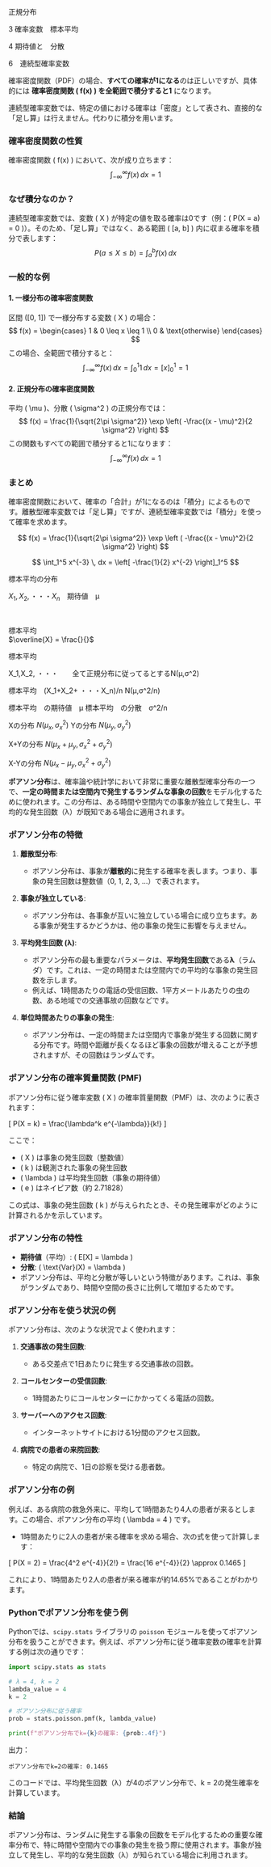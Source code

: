 正規分布


3 確率変数　標本平均

4 期待値と　分散

6　連続型確率変数




確率密度関数（PDF）の場合、**すべての確率が1になる**のは正しいですが、具体的には **確率密度関数 \( f(x) \) を全範囲で積分すると1** になります。

連続型確率変数では、特定の値における確率は「密度」として表され、直接的な「足し算」は行えません。代わりに積分を用います。

### 確率密度関数の性質
確率密度関数 \( f(x) \) において、次が成り立ちます：
$$
\int_{-\infty}^{\infty} f(x) \, dx = 1
$$

### なぜ積分なのか？
連続型確率変数では、変数 \( X \) が特定の値を取る確率は0です（例：\( P(X = a) = 0 \)）。そのため、「足し算」ではなく、ある範囲 \( [a, b] \) 内に収まる確率を積分で表します：
$$
P(a \leq X \leq b) = \int_a^b f(x) \, dx
$$

### 一般的な例

#### 1. 一様分布の確率密度関数
区間 \([0, 1]\) で一様分布する変数 \( X \) の場合：
$$
f(x) = 
\begin{cases} 
1 & 0 \leq x \leq 1 \\ 
0 & \text{otherwise} 
\end{cases}
$$
この場合、全範囲で積分すると：
$$
\int_{-\infty}^\infty f(x) \, dx = \int_0^1 1 \, dx = [x]_0^1 = 1
$$

#### 2. 正規分布の確率密度関数
平均 \( \mu \)、分散 \( \sigma^2 \) の正規分布では：
$$
f(x) = \frac{1}{\sqrt{2\pi \sigma^2}} \exp \left( -\frac{(x - \mu)^2}{2 \sigma^2} \right)
$$
この関数もすべての範囲で積分すると1になります：
$$
\int_{-\infty}^\infty f(x) \, dx = 1
$$

### まとめ
確率密度関数において、確率の「合計」が1になるのは「積分」によるものです。離散型確率変数では「足し算」ですが、連続型確率変数では「積分」を使って確率を求めます。







$$
f(x) = \frac{1}{\sqrt{2\pi \sigma^2}}   \exp \left ( -\frac{(x - \mu)^2}{2 \sigma^2} \right) 
$$



$$
\int_1^5 x^{-3} \, dx = \left[ -\frac{1}{2} x^{-2} \right]_1^5
$$


標本平均の分布

$X_1, X_2 , ・・・ X_n$　期待値　μ

<br>

標本平均　  
$\overline{X} = \frac{}{}$ 






標本平均

X_1,X_2, ・・・　　全て正規分布に従ってるとするN(μ,σ^2)

標本平均　(X_1+X_2+ ・・・X_n)/n N(μ,σ^2/n)

標本平均　の期待値　μ
標本平均　の分散　σ^2/n


Xの分布  $N(μ_x,{σ_x}^2)$
Yの分布  $N(μ_y,{σ_y}^2)$

X+Yの分布 $N(μ_x+μ_y,{σ_x}^2+{σ_y}^2)$

X-Yの分布 $N(μ_x-μ_y,{σ_x}^2+{σ_y}^2)$
































**ポアソン分布**は、確率論や統計学において非常に重要な離散型確率分布の一つで、**一定の時間または空間内で発生するランダムな事象の回数**をモデル化するために使われます。この分布は、ある時間や空間内での事象が独立して発生し、平均的な発生回数（λ）が既知である場合に適用されます。

### ポアソン分布の特徴
1. **離散型分布**:
   - ポアソン分布は、事象が**離散的**に発生する確率を表します。つまり、事象の発生回数は整数値（0, 1, 2, 3, ...）で表されます。

2. **事象が独立している**:
   - ポアソン分布は、各事象が互いに独立している場合に成り立ちます。ある事象が発生するかどうかは、他の事象の発生に影響を与えません。

3. **平均発生回数 (λ)**:
   - ポアソン分布の最も重要なパラメータは、**平均発生回数**である**λ**（ラムダ）です。これは、一定の時間または空間内での平均的な事象の発生回数を示します。
   - 例えば、1時間あたりの電話の受信回数、1平方メートルあたりの虫の数、ある地域での交通事故の回数などです。

4. **単位時間あたりの事象の発生**:
   - ポアソン分布は、一定の時間または空間内で事象が発生する回数に関する分布です。時間や距離が長くなるほど事象の回数が増えることが予想されますが、その回数はランダムです。

### ポアソン分布の確率質量関数 (PMF)

ポアソン分布に従う確率変数 \( X \) の確率質量関数（PMF）は、次のように表されます：

\[
P(X = k) = \frac{\lambda^k e^{-\lambda}}{k!}
\]

ここで：
- \( X \) は事象の発生回数（整数値）
- \( k \) は観測された事象の発生回数
- \( \lambda \) は平均発生回数（事象の期待値）
- \( e \) はネイピア数（約 2.71828）

この式は、事象の発生回数 \( k \) が与えられたとき、その発生確率がどのように計算されるかを示しています。

### ポアソン分布の特性
- **期待値**（平均）: \( E[X] = \lambda \)
- **分散**: \( \text{Var}(X) = \lambda \)
- ポアソン分布は、平均と分散が等しいという特徴があります。これは、事象がランダムであり、時間や空間の長さに比例して増加するためです。

### ポアソン分布を使う状況の例
ポアソン分布は、次のような状況でよく使われます：
1. **交通事故の発生回数**:
   - ある交差点で1日あたりに発生する交通事故の回数。
   
2. **コールセンターの受信回数**:
   - 1時間あたりにコールセンターにかかってくる電話の回数。

3. **サーバーへのアクセス回数**:
   - インターネットサイトにおける1分間のアクセス回数。

4. **病院での患者の来院回数**:
   - 特定の病院で、1日の診察を受ける患者数。

### ポアソン分布の例

例えば、ある病院の救急外来に、平均して1時間あたり4人の患者が来るとします。この場合、ポアソン分布の平均 \( \lambda = 4 \) です。

- 1時間あたりに2人の患者が来る確率を求める場合、次の式を使って計算します：

\[
P(X = 2) = \frac{4^2 e^{-4}}{2!} = \frac{16 e^{-4}}{2} \approx 0.1465
\]

これにより、1時間あたり2人の患者が来る確率が約14.65%であることがわかります。

### Pythonでポアソン分布を使う例

Pythonでは、`scipy.stats` ライブラリの `poisson` モジュールを使ってポアソン分布を扱うことができます。例えば、ポアソン分布に従う確率変数の確率を計算する例は次の通りです：

```python
import scipy.stats as stats

# λ = 4, k = 2
lambda_value = 4
k = 2

# ポアソン分布に従う確率
prob = stats.poisson.pmf(k, lambda_value)

print(f"ポアソン分布でk={k}の確率: {prob:.4f}")
```

出力：
```
ポアソン分布でk=2の確率: 0.1465
```

このコードでは、平均発生回数（λ）が4のポアソン分布で、k = 2の発生確率を計算しています。

### 結論

ポアソン分布は、ランダムに発生する事象の回数をモデル化するための重要な確率分布で、特に時間や空間内での事象の発生を扱う際に使用されます。事象が独立して発生し、平均的な発生回数（λ）が知られている場合に利用されます。